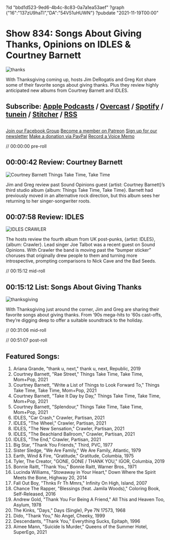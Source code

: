 ?id "bbd1d523-9ed6-4b4c-8c83-0a7a1ea53aef"
?graph {"16":"137zU9haTl","DA":"54V51uHUWN"}
?pubdate "2021-11-19T00:00"
# Show 834: Songs About Giving Thanks, Opinions on IDLES & Courtney Barnett
![thanks](https://static.soundopinions.org/images/2021/thank-you.jpeg)

With Thanksgiving coming up, hosts Jim DeRogatis and Greg Kot share some of their favorite songs about giving thanks. Plus they review highly anticipated new albums from Courtney Barnett and IDLES. 

## Subscribe: [Apple Podcasts](https://itunes.apple.com/us/podcast/sound-opinions/id94793843) / [Overcast](https://overcast.fm/itunes94793843/sound-opinions) / [Spotify](https://open.spotify.com/show/1kNR8YL7TBrQuRxDdS4wtU) / [tunein](https://tunein.com/podcasts/Music-Podcasts/Sound-Opinions-p60273/) / [Stitcher](http://www.stitcher.com/podcast/sound-opinions) / [RSS](https://feeds.simplecast.com/Nn6fjnB0)


##
[Join our Facebook Group](https://bit.ly/3sivr9T)
[Become a member on Patreon](https://bit.ly/3slWZvc)
[Sign up for our newsletter](https://bit.ly/3eEvRnG)
[Make a donation via PayPal](https://bit.ly/3dmt9lU)
[Record a Voice Memo](https://bit.ly/2RyD5Ah)


// 00:00:00 pre-roll

## 00:00:42 Review: Courtney Barnett

![Courtney Barnett Things Take Time, Take Time](https://static.soundopinions.org/assets/834/1612.jpg)

Jim and Greg review past Sound Opinions guest {artist: Courtney Barnett}’s third studio album {album: Things Take Time, Take Time}. Barnett had previously moved in an alternative rock direction, but this album sees her returning to her singer-songwriter roots. 



## 00:07:58 Review: IDLES

![IDLES CRAWLER](https://static.soundopinions.org/assets/834/DA12.jpg)

The hosts review the fourth album from UK post-punks, {artist: IDLES}, {album: Crawler}. Lead singer Joe Talbot was a recent guest on Sound Opinions. With Crawler the band is moving past the “bumper sticker” choruses that originally drew people to them and turning more introspective, prompting comparisons to Nick Cave and the Bad Seeds.



// 00:15:12 mid-roll

## 00:15:12 List: Songs About Giving Thanks
![thanksgiving](https://static.soundopinions.org/images/2021/thanksgiving.jpeg)

With Thanksgiving just around the corner, Jim and Greg are sharing their favorite songs about giving thanks. From ‘90s mega-hits to ‘60s cast-offs, they’re digging deep to offer a suitable soundtrack to the holiday. 



// 00:31:06 mid-roll

// 00:51:07 post-roll


## Featured Songs:

1. Ariana Grande, "thank u, next," thank u, next, Republic, 2019
1. Courtney Barnett, "Rae Street," Things Take Time, Take Time, Mom+Pop, 2021
1. Courtney Barnett, "Write a List of Things to Look Forward To," Things Take Time, Take Time, Mom+Pop, 2021
1. Courtney Barnett, "Take It Day by Day," Things Take Time, Take Time, Mom+Pop, 2021
1. Courtney Barnett, "Splendour," Things Take Time, Take Time, Mom+Pop, 2021
1. IDLES, "Car Crash," Crawler, Partisan, 2021
1. IDLES, "The Wheel," Crawler, Partisan, 2021
1. IDLES, "The New Sensation," Crawler, Partisan, 2021
1. IDLES, "The Beachland Ballroom," Crawler, Partisan, 2021
1. IDLES, "The End," Crawler, Partisan, 2021
1. Big Star, "Thank You Friends," Third, PVC, 1977
1. Sister Sledge, "We Are Family," We Are Family, Atlantic, 1979
1. Earth, Wind & Fire, "Gratitude," Gratitude, Columbia, 1975
1. Tyler, The Creator, "GONE, GONE / THANK YOU," IGOR, Columbia, 2019
1. Bonnie Raitt, "Thank You," Bonnie Raitt, Warner Bros., 1971
1. Lucinda Williams, "Stowaway in Your Heart," Down Where the Spirit Meets the Bone, Highway 20, 2014
1. Fall Out Boy, "Thnks Fr Th Mmrs," Infinity On High, Island, 2007
1. Chance The Rapper, "Blessings (feat. Jamila Woods)," Coloring Book, Self-Released, 2016
1. Andrew Gold, "Thank You For Being A Friend," All This and Heaven Too, Asylum, 1978
1. The Kinks, "Days," Days (Single), Pye 7N 17573, 1968
1. Dido, "Thank You," No Angel, Cheeky, 1999
1. Descendants, "Thank You," Everything Sucks, Epitaph, 1996
1. Aimee Mann, "Suicide Is Murder," Queens of the Summer Hotel, SuperEgo, 2021
